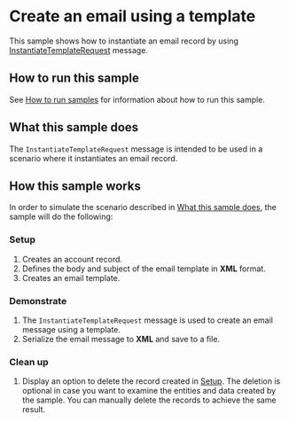 
# Create an email using a template

This sample shows how to instantiate an email record by using [InstantiateTemplateRequest](https://docs.microsoft.com/en-us/dotnet/api/microsoft.crm.sdk.messages.instantiatetemplaterequest?view=dynamics-general-ce-9) message.  

## How to run this sample

See [How to run samples](../../../How-to-run-samples.md) for information about how to run this sample.

## What this sample does

The `InstantiateTemplateRequest` message is intended to be used in a scenario where it instantiates an email record.

## How this sample works

In order to simulate the scenario described in [What this sample does](#what-this-sample-does), the sample will do the following:

### Setup

1. Creates an account record. 
2. Defines the body and subject of the email template in **XML** format.
3. Creates an email template.

### Demonstrate

1. The `InstantiateTemplateRequest` message is used to create an email message using a template. 
2. Serialize the email message to **XML** and save to a file.


### Clean up

1. Display an option to delete the record created in [Setup](#setup).
    The deletion is optional in case you want to examine the entities and data created by the sample. You can manually delete the records to achieve the same result.
